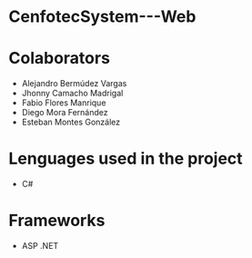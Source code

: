 # CenfotecSystem---Web
# Colaborators
- Alejandro Bermúdez Vargas
- Jhonny Camacho Madrigal
- Fabio Flores Manrique
- Diego Mora Fernández
- Esteban Montes González


# Lenguages used in the project
 - C#
 
# Frameworks
-  ASP .NET 
